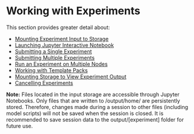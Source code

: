 # Working with Experiments

This section provides greater detail about:

* [Mounting Experiment Input to Storage](mount_exp_input.md)
* [Launching Jupyter Interactive Notebook](launch_jupyter.md)
* [Submitting a Single Experiment](submit_single_exp.md)
* [Submitting Multiple Experiments](submit_mult_exp.md)
* [Run an Experiment on Multiple Nodes](submit_mult_nodes.md)
* [Working with Template Packs](template_packs.md)
* [Mounting Storage to View Experiment Output](mount_exp_output.md)
* [Cancelling Experiments](cancel_exp.md)

**Note:** Files located in the input storage are accessible through Jupyter Notebooks. Only files that are 
written to /output/home/ are persistently stored. Therefore, changes made during a session to other files (including model scripts) 
will not be saved when the session is closed. It is recommended to save session data to the 
output/[experiment] folder for future use.
